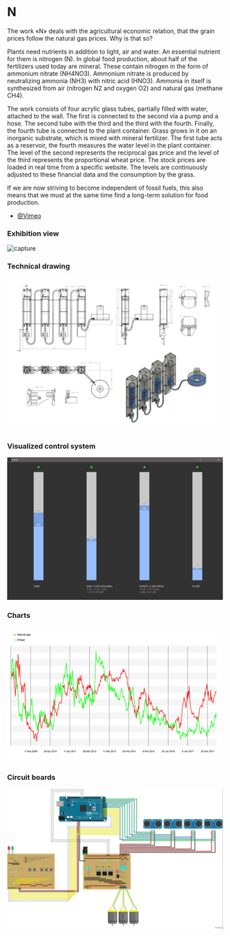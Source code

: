 # N


The work «N» deals with the agricultural economic relation, that the grain prices follow the natural gas prices. Why is that so?

Plants need nutrients in addition to light, air and water. An essential nutrient for them is nitrogen (N). In global food production, about half of the fertilizers used today are mineral. These contain nitrogen in the form of ammonium nitrate (NH4NO3). Ammonium nitrate is produced by neutralizing ammonia (NH3) with nitric acid (HNO3). Ammonia in itself is synthesized from air (nitrogen N2 and oxygen O2) and natural gas (methane CH4).

The work consists of four acrylic glass tubes, partially filled with water, attached to the wall. The first is connected to the second via a pump and a hose. The second tube with the third and the third with the fourth. Finally, the fourth tube is connected to the plant container. Grass grows in it on an inorganic substrate, which is mixed with mineral fertilizer. The first tube acts as a reservoir, the fourth measures the water level in the plant container. The level of the second represents the reciprocal gas price and the level of the third represents the proportional wheat price. The stock prices are loaded in real time from a specific website. The levels are continuously adjusted to these financial data and the consumption by the grass.

If we are now striving to become independent of fossil fuels, this also means that we must at the same time find a long-term solution for food production.

- [@Vimeo](https://vimeo.com/272964585)


### Exhibition view
![capture](https://github.com/herdav/n/blob/master/doc/n-installation.jpg)

### Technical drawing
![capture](https://github.com/herdav/n/blob/master/doc/drawing.png)

### Visualized control system
![capture](https://github.com/herdav/n/blob/master/doc/server.jpg)

### Charts
![capture](https://github.com/herdav/n/blob/master/doc/chart-gas-wheat.jpg)

### Circuit boards
![capture](https://github.com/herdav/n/blob/master/doc/pcb.jpg)

